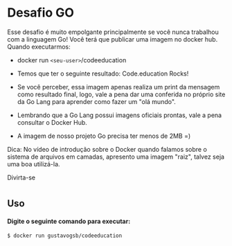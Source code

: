 # Desafio GO

Esse desafio é muito empolgante principalmente se você nunca trabalhou com a linguagem Go!
Você terá que publicar uma imagem no docker hub. Quando executarmos:

- docker run `<seu-user>`/codeeducation

- Temos que ter o seguinte resultado: Code.education Rocks!

- Se você perceber, essa imagem apenas realiza um print da mensagem como resultado final, logo, vale a pena dar uma conferida no próprio site da Go Lang para aprender como fazer um "olá mundo".

- Lembrando que a Go Lang possui imagens oficiais prontas, vale a pena consultar o Docker Hub.

- A imagem de nosso projeto Go precisa ter menos de 2MB =)

Dica: No vídeo de introdução sobre o Docker quando falamos sobre o sistema de arquivos em camadas, apresento uma imagem "raiz", talvez seja uma boa utilizá-la.

Divirta-se
#
## Uso

#### Digite o seguinte comando para executar:

```bash
$ docker run gustavogsb/codeeducation
```
